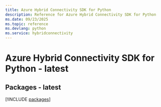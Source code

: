 ```yaml
---
title: Azure Hybrid Connectivity SDK for Python
description: Reference for Azure Hybrid Connectivity SDK for Python
ms.date: 09/23/2025
ms.topic: reference
ms.devlang: python
ms.service: hybridconnectivity
---
```

# Azure Hybrid Connectivity SDK for Python - latest
## Packages - latest
[!INCLUDE [packages](hybrid-connectivity-index.md)]